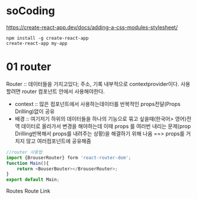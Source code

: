 # soCoding
https://create-react-app.dev/docs/adding-a-css-modules-stylesheet/

```
npm install -g create-react-app
create-react-app my-app
```

# 01 router
 Router :: 데이터들을 가지고있다; 주소, 기록 
           내부적으로 contextprovider이다.
           사용할려면 router 컴포넌트 안에서 사용해야한다.
 * context  :: 많은 컴포넌트에서 사용하는데이터를 반복적인 props전달(Props Drilling)없이 공유
 * 배경 ::
 여기저기 하위의 데이터들을 하나의 기능으로 묶고 싶을때(한국어> 영어)전역 데이터로 올라가서 변경을 해야하는데 이때  props 를 여러번 내리는 문제(prop Drilling반복해서 props를 내려주는 상황)을 해결하기 위해 나옴 
 ==> props를 거치지 않고 여러컴포넌트에 공유해줌
```javascript
//router 사용법
import {BrouserRouter} form 'react-router-dom';
function Main(){
    return <BouserBouter></BrouserRouter>;
}
export default Main;
```
 Routes
 Route
 Link
